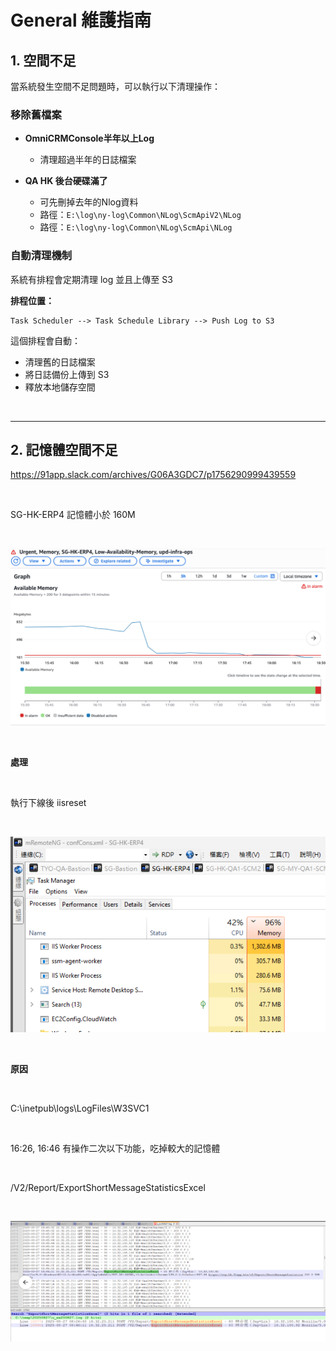 # General 維護指南

## 1. 空間不足

當系統發生空間不足問題時，可以執行以下清理操作：

### 移除舊檔案
- **OmniCRMConsole半年以上Log**
  - 清理超過半年的日誌檔案
  
- **QA HK 後台硬碟滿了**
  - 可先刪掉去年的Nlog資料
  - 路徑：`E:\log\ny-log\Common\NLog\ScmApiV2\NLog`
  - 路徑：`E:\log\ny-log\Common\NLog\ScmApi\NLog`

### 自動清理機制
系統有排程會定期清理 log 並且上傳至 S3

**排程位置：**
```
Task Scheduler --> Task Schedule Library --> Push Log to S3
```

這個排程會自動：
- 清理舊的日誌檔案
- 將日誌備份上傳到 S3
- 釋放本地儲存空間

<br>

---

## 2. 記憶體空間不足

https://91app.slack.com/archives/G06A3GDC7/p1756290999439559

<br>

SG-HK-ERP4 記憶體小於 160M

<br>

![alt text](./image-14.png)

<br>

**處理**

<br>

執行下線後 iisreset

<br>

![alt text](./image-15.png)

<br>

**原因**

<br>

C:\inetpub\logs\LogFiles\W3SVC1

<br>

16:26, 16:46 有操作二次以下功能，吃掉較大的記憶體

<br>

/V2/Report/ExportShortMessageStatisticsExcel

<br>

![alt text](./image-16.png)

<br>